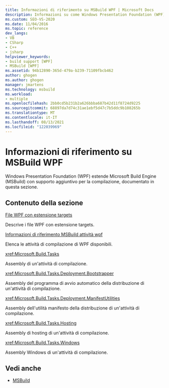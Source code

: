 ```yaml
---
title: Informazioni di riferimento su MSBuild WPF | Microsoft Docs
description: Informazioni su come Windows Presentation Foundation (WPF) estende il motore MSBuild compilazione con supporto di compilazione aggiuntivo.
ms.custom: SEO-VS-2020
ms.date: 11/04/2016
ms.topic: reference
dev_langs:
- VB
- CSharp
- C++
- jsharp
helpviewer_keywords:
- build support [WPF]
- MSBuild [WPF]
ms.assetid: 94b12890-365d-479a-b239-71109fbcb462
author: ghogen
ms.author: ghogen
manager: jmartens
ms.technology: msbuild
ms.workload:
- multiple
ms.openlocfilehash: 2bb0cd5b231b2a626bbba687b42d11f8724d9225
ms.sourcegitcommit: 68897da7d74c31ae1ebf5d47c7b5ddc9b108265b
ms.translationtype: MT
ms.contentlocale: it-IT
ms.lasthandoff: 08/13/2021
ms.locfileid: "122039969"
---
```

# <a name="wpf-msbuild-reference"></a>Informazioni di riferimento su MSBuild WPF

Windows Presentation Foundation (WPF) estende Microsoft Build Engine (MSBuild) con supporto aggiuntivo per la compilazione, documentato in questa sezione.

## <a name="in-this-section"></a>Contenuto della sezione

[File WPF con estensione targets](../msbuild/wpf-dot-targets-files.md)

Descrive i file WPF con estensione targets.

[Informazioni di riferimento MSBuild attività wpf](../msbuild/wpf-msbuild-task-reference.md)

Elenca le attività di compilazione di WPF disponibili.

<xref:Microsoft.Build.Tasks>

Assembly di un'attività di compilazione.

<xref:Microsoft.Build.Tasks.Deployment.Bootstrapper>

Assembly del programma di avvio automatico della distribuzione di un'attività di compilazione.

<xref:Microsoft.Build.Tasks.Deployment.ManifestUtilities>

Assembly dell'utilità manifesto della distribuzione di un'attività di compilazione.

<xref:Microsoft.Build.Tasks.Hosting>

Assembly di hosting di un'attività di compilazione.

<xref:Microsoft.Build.Tasks.Windows>

Assembly Windows di un'attività di compilazione.

## <a name="see-also"></a>Vedi anche

- [MSBuild](../msbuild/msbuild.md)
